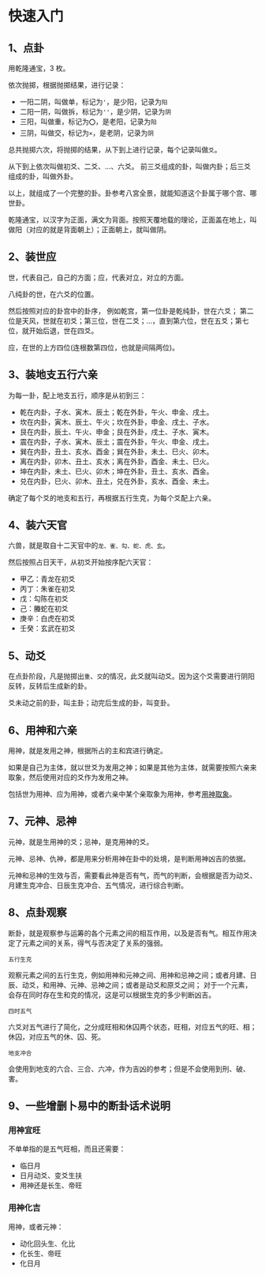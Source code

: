 # 快速入门

## 1、点卦

用乾隆通宝，3 枚。

依次抛掷，根据抛掷结果，进行记录：

- 一阳二阴，叫做单，标记为`'`，是少阳，记录为`阳`
- 二阳一阴，叫做拆，标记为`''`，是少阴，记录为`阴`
- 三阳，叫做重，标记为`⭕`，是老阳，记录为`阳`
- 三阴，叫做交，标记为`×`，是老阴，记录为`阴`

总共抛掷六次，将抛掷的结果，从下到上进行记录，每个记录叫做`爻`。

从下到上依次叫做初爻、二爻、...、六爻。
前三爻组成的卦，叫做内卦；后三爻组成的卦，叫做外卦。

以上，就组成了一个完整的卦。卦参考八宮全景，就能知道这个卦属于哪个宫、哪世卦。

乾隆通宝，以汉字为正面，满文为背面。按照天覆地载的理论，正面盖在地上，叫做阳（对应的就是背面朝上）；正面朝上，就叫做阴。

## 2、装世应

世，代表自己，自己的方面；应，代表对立，对立的方面。

八纯卦的世，在六爻的位置。

然后按照对应的卦宫中的卦序，
例如乾宫，第一位卦是乾纯卦，世在六爻；
第二位是天风，世就在初爻；第三位，世在二爻；...，直到第六位，世在五爻；第七位，就开始后退，世在四爻。

应，在世的上方四位(连根数第四位，也就是间隔两位)。

## 3、装地支五行六亲

为每一卦，配上地支五行，顺序是从初到三：

- 乾在内卦，子水、寅木、辰土；乾在外卦，午火、申金、戌土。
- 坎在内卦，寅木、辰土、午火；坎在外卦，申金、戌土、子水。
- 艮在内卦，辰土、午火、申金；艮在外卦，戌土、子水、寅木。
- 震在内卦，子水、寅木、辰土；震在外卦，午火、申金、戌土。
- 巽在内卦，丑土、亥水、酉金；巽在外卦，未土、巳火、卯木。
- 离在内卦，卯木、丑土、亥水；离在外卦，酉金、未土、巳火。
- 坤在内卦，未土、巳火、卯木；坤在外卦，丑土、亥水、酉金。
- 兑在内卦，巳火、卯木、丑土，兑在外卦，亥水、酉金、未土。

确定了每个爻的地支和五行，再根据五行生克，为每个爻配上六亲。

## 4、装六天官

六兽，就是取自十二天官中的`龙、雀、勾、蛇、虎、玄`。

然后按照占日天干，从初爻开始按序配六天官：

- 甲乙：青龙在初爻
- 丙丁：朱雀在初爻
- 戊：勾陈在初爻
- 己：螣蛇在初爻
- 庚辛：白虎在初爻
- 壬癸：玄武在初爻

## 5、动爻

在点卦阶段，凡是抛掷出`重`、`交`的情况，此爻就叫动爻。因为这个爻需要进行阴阳反转，反转后生成新的卦。

爻未动之前的卦，叫主卦；动完后生成的卦，叫变卦。

## 6、用神和六亲

用神，就是发用之神，根据所占的主和宾进行确定。

如果是自己为主体，就以世爻为发用之神；如果是其他为主体，就需要按照六亲来取象，然后使用对应的爻作为发用之神。

包括世为用神、应为用神，或者六亲中某个亲取象为用神，参考[用神取象](./用神.md)。

## 7、元神、忌神

元神，就是生用神的爻；忌神，是克用神的爻。

元神、忌神、仇神，都是用来分析用神在卦中的处境，是判断用神凶吉的依据。

元神和忌神的生效与否，需要看此神是否有气，而气的判断，会根据是否为动爻、月建生克冲合、日辰生克冲合、五气情况，进行综合判断。

## 8、点卦观察

断卦，就是观察参与运筹的各个元素之间的相互作用，以及是否有气。相互作用决定了元素之间的关系，得气与否决定了关系的强弱。

`五行生克`

观察元素之间的五行生克，例如用神和元神之间、用神和忌神之间；或者月建、日辰、动爻，和用神、元神、忌神之间；或者是动爻和原爻之间；
对于一个元素，会存在同时存在生和克的情况，这是可以根据生克的多少判断凶吉。

`四时五气`

六爻对五气进行了简化，之分成旺相和休囚两个状态，旺相，对应五气的旺、相；休囚，对应五气的休、囚、死。

`地支冲合`

会使用到地支的六合、三合、六冲，作为吉凶的参考；但是不会使用到刑、破、害。

## 9、一些增删卜易中的断卦话术说明

### 用神宜旺

不单单指的是五气旺相，而且还需要：

- 临日月
- 日月动爻、变爻生扶
- 用神还是长生、帝旺

### 用神化吉

用神，或者元神：

- 动化回头生、化比
- 化长生、帝旺
- 化日月
